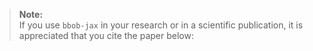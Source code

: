 > **Note:**  
> If you use `bbob-jax` in your research or in a scientific publication, it is appreciated that you cite the paper below: